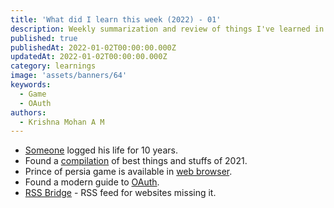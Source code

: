 ```yaml
---
title: 'What did I learn this week (2022) - 01'
description: Weekly summarization and review of things I've learned in the first week of January 2022 
published: true
publishedAt: 2022-01-02T00:00:00.000Z
updatedAt: 2022-01-02T00:00:00.000Z
category: learnings
image: 'assets/banners/64'
keywords: 
  - Game
  - OAuth
authors:
  - Krishna Mohan A M
---
```


- [Someone](https://chaidarun.com/ten-years-of-logging-my-life) logged his life for 10 years.
- Found a [compilation](http://blog.fogus.me/2021/12/27/the-best-things-and-stuff-of-2021/) of best things and stuffs of 2021.
- Prince of persia game is available in [web browser](https://princejs.com/).
- Found a modern guide to [OAuth](https://fusionauth.io/learn/expert-advice/oauth/modern-guide-to-oauth/).
- [RSS Bridge](https://github.com/RSS-Bridge/rss-bridge) - RSS feed for websites missing it.